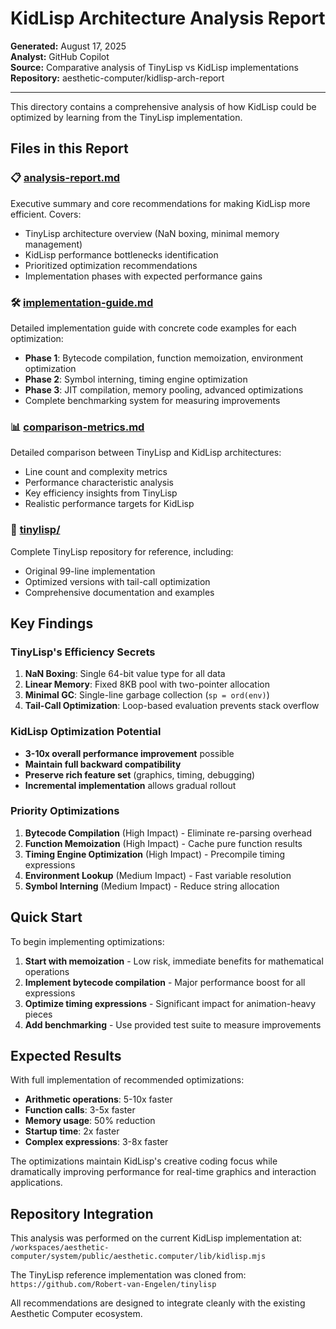 # KidLisp Architecture Analysis Report

**Generated:** August 17, 2025  
**Analyst:** GitHub Copilot  
**Source:** Comparative analysis of TinyLisp vs KidLisp implementations  
**Repository:** aesthetic-computer/kidlisp-arch-report  

---

This directory contains a comprehensive analysis of how KidLisp could be optimized by learning from the TinyLisp implementation.

## Files in this Report

### 📋 [analysis-report.md](./analysis-report.md)
Executive summary and core recommendations for making KidLisp more efficient. Covers:
- TinyLisp architecture overview (NaN boxing, minimal memory management)
- KidLisp performance bottlenecks identification
- Prioritized optimization recommendations
- Implementation phases with expected performance gains

### 🛠️ [implementation-guide.md](./implementation-guide.md)
Detailed implementation guide with concrete code examples for each optimization:
- **Phase 1**: Bytecode compilation, function memoization, environment optimization
- **Phase 2**: Symbol interning, timing engine optimization
- **Phase 3**: JIT compilation, memory pooling, advanced optimizations
- Complete benchmarking system for measuring improvements

### 📊 [comparison-metrics.md](./comparison-metrics.md)  
Detailed comparison between TinyLisp and KidLisp architectures:
- Line count and complexity metrics
- Performance characteristic analysis
- Key efficiency insights from TinyLisp
- Realistic performance targets for KidLisp

### 🔬 [tinylisp/](./tinylisp/)
Complete TinyLisp repository for reference, including:
- Original 99-line implementation
- Optimized versions with tail-call optimization
- Comprehensive documentation and examples

## Key Findings

### TinyLisp's Efficiency Secrets
1. **NaN Boxing**: Single 64-bit value type for all data
2. **Linear Memory**: Fixed 8KB pool with two-pointer allocation
3. **Minimal GC**: Single-line garbage collection (`sp = ord(env)`)
4. **Tail-Call Optimization**: Loop-based evaluation prevents stack overflow

### KidLisp Optimization Potential
- **3-10x overall performance improvement** possible
- **Maintain full backward compatibility** 
- **Preserve rich feature set** (graphics, timing, debugging)
- **Incremental implementation** allows gradual rollout

### Priority Optimizations
1. **Bytecode Compilation** (High Impact) - Eliminate re-parsing overhead
2. **Function Memoization** (High Impact) - Cache pure function results  
3. **Timing Engine Optimization** (High Impact) - Precompile timing expressions
4. **Environment Lookup** (Medium Impact) - Fast variable resolution
5. **Symbol Interning** (Medium Impact) - Reduce string allocation

## Quick Start

To begin implementing optimizations:

1. **Start with memoization** - Low risk, immediate benefits for mathematical operations
2. **Implement bytecode compilation** - Major performance boost for all expressions  
3. **Optimize timing expressions** - Significant impact for animation-heavy pieces
4. **Add benchmarking** - Use provided test suite to measure improvements

## Expected Results

With full implementation of recommended optimizations:
- **Arithmetic operations**: 5-10x faster
- **Function calls**: 3-5x faster  
- **Memory usage**: 50% reduction
- **Startup time**: 2x faster
- **Complex expressions**: 3-8x faster

The optimizations maintain KidLisp's creative coding focus while dramatically improving performance for real-time graphics and interaction applications.

## Repository Integration

This analysis was performed on the current KidLisp implementation at:
`/workspaces/aesthetic-computer/system/public/aesthetic.computer/lib/kidlisp.mjs`

The TinyLisp reference implementation was cloned from:
`https://github.com/Robert-van-Engelen/tinylisp`

All recommendations are designed to integrate cleanly with the existing Aesthetic Computer ecosystem.
